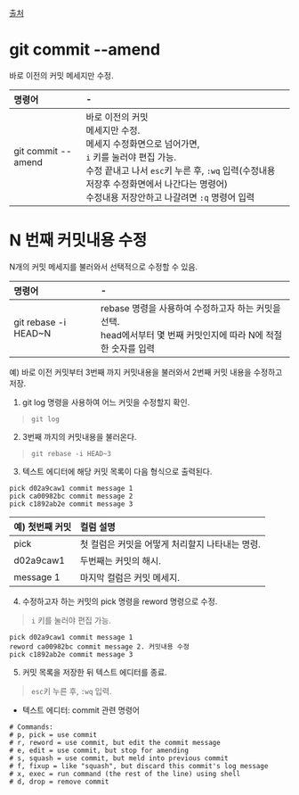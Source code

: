 [출처](http://celdee.tistory.com/808)

# git commit --amend
바로 이전의 커밋 메세지만 수정.


| 명령어 | - |
| :--------- | :--------- |
| git commit --amend | 바로 이전의 커밋 <br>메세지만 수정.<br>메세지 수정화면으로 넘어가면,<br> `i` 키를 눌러야 편집 가능.<br> 수정 끝내고 나서 `esc`키 누른 후, `:wq` 입력(수정내용 저장후 수정화면에서 나간다는 명령어)<br> 수정내용 저장안하고 나갈려면 `:q` 명령어 입력 |


# N 번째 커밋내용 수정
N개의 커밋 메세지를 불러와서 선택적으로 수정할 수 있음.


| 명령어 | - |
| :--------- | :--------- |
| git rebase -i HEAD~N |  rebase 명령을 사용하여 수정하고자 하는 커밋을 선택.<br> head에서부터 몇 번째 커밋인지에 따라 N에 적절한 숫자를 입력 |

예) 바로 이전 커밋부터 3번째 까지 커밋내용을 불러와서 2번째 커밋 내용을 수정하고 저장.

1. git log 명령을 사용하여 어느 커밋을 수정할지 확인.<br>
> `git log`

2. 3번째 까지의 커밋내용을 불러온다.<br>
> `git rebase -i HEAD~3`

3. 텍스트 에디터에 해당 커밋 목록이 다음 형식으로 출력된다.<br>
```
pick d02a9caw1 commit message 1
pick ca00982bc commit message 2
pick c1892ab2e commit message 3
```
| 예) 첫번째 커밋 | 컬럼 설명 |
| :--------- | :--------- |
| pick | 첫 컬럼은 커밋을 어떻게 처리할지 나타내는 명령.  |
| d02a9caw1 |  두번째는 커밋의 해시. |
| message 1 |  마지막 컬럼은 커밋 메세지. |


4. 수정하고자 하는 커밋의 pick 명령을 reword 명령으로 수정.<br>
> `i` 키를 눌러야 편집 가능.
```
pick d02a9caw1 commit message 1
reword ca00982bc commit message 2. 커밋내용 수정
pick c1892ab2e commit message 3
```

5. 커밋 목록을 저장한 뒤 텍스트 에디터를 종료.<br>
> `esc`키 누른 후, `:wq` 입력.


* 텍스트 에디터: commit 관련 명령어
```
# Commands:
# p, pick = use commit
# r, reword = use commit, but edit the commit message
# e, edit = use commit, but stop for amending
# s, squash = use commit, but meld into previous commit
# f, fixup = like "squash", but discard this commit's log message
# x, exec = run command (the rest of the line) using shell
# d, drop = remove commit
```

